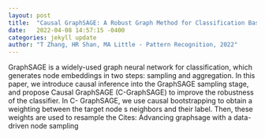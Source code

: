 ```yaml
---
layout: post
title:  "Causal GraphSAGE: A Robust Graph Method for Classification Based on Causal Sampling"
date:   2022-04-08 14:57:15 -0400
categories: jekyll update
author: "T Zhang, HR Shan, MA Little - Pattern Recognition, 2022"
---
```

GraphSAGE is a widely-used graph neural network for classification, which generates node embeddings in two steps: sampling and aggregation. In this paper, we introduce causal inference into the GraphSAGE sampling stage, and propose Causal GraphSAGE (C-GraphSAGE) to improve the robustness of the classifier. In C- GraphSAGE, we use causal bootstrapping to obtain a weighting between the target node s neighbors and their label. Then, these weights are used to resample the Cites: Advancing graphsage with a data-driven node sampling
